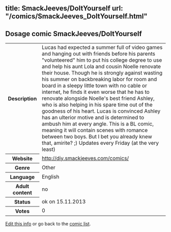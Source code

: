 title: SmackJeeves/DoItYourself
url: "/comics/SmackJeeves_DoItYourself.html"
---
Dosage comic SmackJeeves/DoItYourself
-----------------------------------------

<p id="msg"></p>
<script type="text/javascript">
if (window.location.search === '?edit_info_mail=sent_ok') {
  var elem = document.getElementById("msg");
  elem.innerHTML = 'Edited information sucessfully sent for review, which is usually done daily. Thanks!';
  elem.className = 'ok';
}
</script>
<table class="comicinfo">
<tr>
<th>Description</th><td>Lucas had expected a summer full of video games and hanging out with friends before his parents &quot;volunteered&quot; him to put his college degree to use and help his aunt Lola and cousin Noelle renovate their house. Though he is strongly against wasting his summer on backbreaking labor for room and board in a sleepy little town with no cable or internet, he finds it even worse that he has to renovate alongside Noelle's best friend Ashley, who is also helping in his spare time out of the goodness of his heart. Lucas is convinced Ashley has an ulterior motive and is determined to ambush him at every angle. This is a BL comic, meaning it will contain scenes with romance between two boys. But I bet you already knew that, amirite? ;) Updates every Friday (at the very least)</td>
</tr>
<tr>
<th>Website</th><td><a href="http://diy.smackjeeves.com/comics/">http://diy.smackjeeves.com/comics/</a></td>
</tr>
<tr>
<th>Genre</th><td>Other</td>
</tr>
<tr>
<th>Language</th><td>English</td>
</tr>
<tr>
<th>Adult content</th><td>no</td>
</tr>
<tr>
<th>Status</th><td>ok on 15.11.2013</td>
</tr>
<tr>
<th>Votes</th><td>0</td>
</tr>
</table>

[Edit this info](SmackJeeves_DoItYourself_edit.html) or go back to the [comic list](../comic-index.html).
